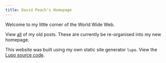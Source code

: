 ```yaml
---
title: David Peach's Homepage
---
```


Welcome to my little corner of the World Wide Web.

View [all](/all) of my old posts. These are currently be re-organised
into my new homepage.

This website was built using my own static site generator `lupo`.
View the [Lupo source code](https://github.com/davidpeach/lupo).
